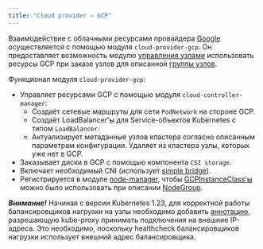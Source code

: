 ```yaml
---
title: "Cloud provider — GCP"
---
```


Взаимодействие с облачными ресурсами провайдера [Google](https://cloud.google.com/) осуществляется с помощью модуля `cloud-provider-gcp`. Он предоставляет возможность модулю [управления узлами](../../modules/040-node-manager/) использовать ресурсы GCP при заказе узлов для описанной [группы узлов](../../modules/040-node-manager/cr.html#nodegroup).

Функционал модуля `cloud-provider-gcp`:
- Управляет ресурсами GCP с помощью модуля `cloud-controller-manager`:
  * Создаёт сетевые маршруты для сети `PodNetwork` на стороне GCP.
  * Создаёт LoadBalancer'ы для Service-объектов Kubernetes с типом `LoadBalancer`.
  * Актуализирует метаданные узлов кластера согласно описанным параметрам конфигурации. Удаляет из кластера узлы, которых уже нет в GCP.
- Заказывает диски в GCP с помощью компонента `CSI storage`.
- Включает необходимый CNI (использует [simple bridge](../../modules/035-cni-simple-bridge/)).
- Регистрируется в модуле [node-manager](../../modules/040-node-manager/), чтобы [GCPInstanceClass'ы](cr.html#gcpinstanceclass) можно было использовать при описании [NodeGroup](../../modules/040-node-manager/cr.html#nodegroup).

***Внимание!*** Начиная с версии Kubernetes 1.23, для корректной работы балансировщиков нагрузки на узлы необходимо добавить [аннотацию](../021-kube-proxy/), разрешающую kube-proxy принимать подключения  на внешние IP-адреса. Это необходимо, поскольку healthcheck балансировщиков нагрузки использует внешний адрес балансировщика.
